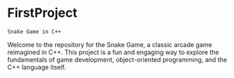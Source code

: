 # FirstProject
	Snake Game in C++

Welcome to the repository for the Snake Game, a classic arcade game reimagined in C++.
This project is a fun and engaging way to explore the fundamentals of game development, object-oriented programming, and the C++ language itself.
